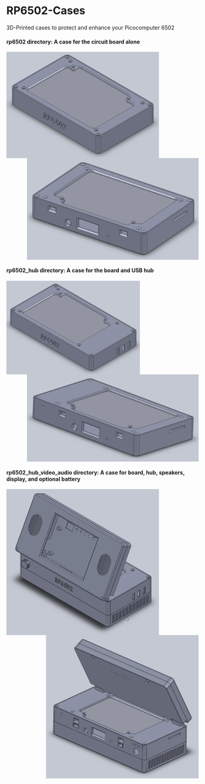 # RP6502-Cases
3D-Printed cases to protect and enhance your Picocomputer 6502

#### rp6502 directory: A case for the circuit board alone

<img src="rp6502/rp6502_front.png" align="left" width="400px"/>

<img src="rp6502/rp6502_back.png" align="right" width="450px"/>

<br clear="right"/>

#### rp6502_hub directory: A case for the board and USB hub

<img src="rp6502_hub/rp6502_hub_front.png" align="left" width="350px"/>

<img src="rp6502_hub/rp6502_hub_back.png" align="right" width="450px"/>

<br clear="right"/>

#### rp6502_hub_video_audio directory: A case for board, hub, speakers, display, and optional battery

<img src="rp6502_hub_video_audio/rp6502_hub_video_audio_front.png" align="left" width="400px"/>

<img src="rp6502_hub_video_audio/rp6502_hub_video_audio_rear.png" align="right" width="400px"/>

<br clear="right"/>
